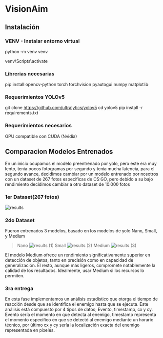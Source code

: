 # VisionAim

## Instalación

### VENV - Instalar entorno virtual

python -m venv venv

venv\Scripts\activate

### Librerias necesarias

pip install opencv-python torch torchvision pyautogui numpy matplotlib

### Requerimientos YOLOv5

git clone https://github.com/ultralytics/yolov5
cd yolov5
pip install -r requirements.txt

### Requerimientos necesarios

GPU compatible con CUDA (Nvidia)

## Comparacion Modelos Entrenados
En un inicio ocupamos el modelo preentrenado por yolo, pero este era muy lento, tenia pocos fotogramas por segundo y tenia mucha latencia, para el segundo avance, decidimos cambiar por un modelo entrenado por nosotros con un dataset de 267 fotos especificas de CS:GO, pero debido a su bajo rendimiento decidimos cambiar a otro dataset de 10.000 fotos
### 1er Dataset(267 fotos)
![results](https://github.com/user-attachments/assets/b4048bad-359d-4b74-8354-d2b2c9662bde)

### 2do Dataset
Fueron entrenados 3 modelos, basado en los modelos de yolo Nano, Small, y Medium

> Nano
![results (1)](https://github.com/user-attachments/assets/868f858c-0772-40a9-8a4d-b694dde1109f)
> Small
![results (2)](https://github.com/user-attachments/assets/11871e75-6f94-4b77-825f-eccc833ebe29)
> Medium
![results (3)](https://github.com/user-attachments/assets/440f0ec2-340b-4a0f-b173-9d71920088a1)

El modelo Medium ofrece un rendimiento significativamente superior en detección de objetos, tanto en precisión como en capacidad de generalización. El resto, aunque más ligeros, compromete notablemente la calidad de los resultados. Idealmente, usar Medium si los recursos lo permiten.

### 3ra entrega
En esta fase implementamos un análisis estadístico que otorga el tiempo de reacción desde que se identifica el enemigo hasta que se ejecuta. Este análisis está compuesto por 4 tipos de datos; Evento, timestamp, cx y cy. Evento sería el momento en que detecta al enemigo, timestamp representa el momento especifico en que se detectó al enemigo mediante un horario técnico, por último cx y cy sería la localización exacta del enemigo representada en pixeles. 
